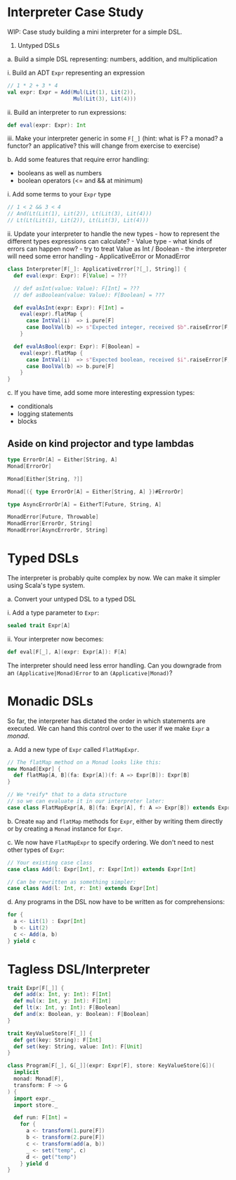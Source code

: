 # Interpreter Case Study

WIP: Case study building a mini interpreter for a simple DSL.

1. Untyped DSLs

a. Build a simple DSL representing:
   numbers, addition, and multiplication

i. Build an ADT `Expr` representing an expression

```scala
// 1 * 2 + 3 * 4
val expr: Expr = Add(Mul(Lit(1), Lit(2)),
                     Mul(Lit(3), Lit(4)))
```

ii. Build an interpreter to run expressions:

```scala
def eval(expr: Expr): Int
```

iii. Make your interpreter generic in some `F[_]`
     (hint: what is F? a monad? a functor? an applicative?
      this will change from exercise to exercise)

b. Add some features that require error handling:
   - booleans as well as numbers
   - boolean operators (<= and && at minimum)

i. Add some terms to your `Expr` type

```scala
// 1 < 2 && 3 < 4
// And(Lt(Lit(1), Lit(2)), Lt(Lit(3), Lit(4)))
// Lt(Lt(Lit(1), Lit(2)), Lt(Lit(3), Lit(4)))
```

ii. Update your interpreter to handle the new types
    - how to represent the different types
      expressions can calculate?
      - Value type
    - what kinds of errors can happen now?
      - try to treat Value as Int / Boolean
    - the interpreter will need some error handling
      - ApplicativeError or MonadError

```scala
class Interpreter[F[_]: ApplicativeError[?[_], String]] {
  def eval(expr: Expr): F[Value] = ???

  // def asInt(value: Value): F[Int] = ???
  // def asBoolean(value: Value): F[Boolean] = ???

  def evalAsInt(expr: Expr): F[Int] =
    eval(expr).flatMap {
      case IntVal(i)  => i.pure[F]
      case BoolVal(b) => s"Expected integer, received $b".raiseError[F, Int]
    }

  def evalAsBool(expr: Expr): F[Boolean] =
    eval(expr).flatMap {
      case IntVal(i)  => s"Expected boolean, received $i".raiseError[F, Boolean]
      case BoolVal(b) => b.pure[F]
    }
}
```

c. If you have time, add some more interesting expression types:
   - conditionals
   - logging statements
   - blocks

## Aside on kind projector and type lambdas

```scala
type ErrorOr[A] = Either[String, A]
Monad[ErrorOr]

Monad[Either[String, ?]]

Monad[({ type ErrorOr[A] = Either[String, A] })#ErrorOr]

type AsyncErrorOr[A] = EitherT[Future, String, A]

MonadError[Future, Throwable]
MonadError[ErrorOr, String]
MonadError[AsyncErrorOr, String]
```

# Typed DSLs

The interpreter is probably quite complex by now.
We can make it simpler using Scala's type system.

a. Convert your untyped DSL to a typed DSL

i. Add a type parameter to `Expr`:

```scala
sealed trait Expr[A]
```

ii. Your interpreter now becomes:

```scala
def eval[F[_], A](expr: Expr[A]): F[A]
```

The interpreter should need less error handling.
Can you downgrade from an `(Applicative|Monad)Error`
to an `(Applicative|Monad)`?

# Monadic DSLs

So far, the interpreter has dictated
the order in which statements are executed.
We can hand this control over to the user
if we make `Expr` a *monad*.

a. Add a new type of `Expr` called `FlatMapExpr`.

```scala
// The flatMap method on a Monad looks like this:
new Monad[Expr] {
  def flatMap[A, B](fa: Expr[A])(f: A => Expr[B]): Expr[B]
}

// We *reify* that to a data structure
// so we can evaluate it in our interpreter later:
case class FlatMapExpr[A, B](fa: Expr[A], f: A => Expr[B]) extends Expr[B]
```

b. Create `map` and `flatMap` methods for `Expr`,
   either by writing them directly
   or by creating a `Monad` instance for `Expr`.

c. We now have `FlatMapExpr` to specify ordering.
   We don't need to nest other types of `Expr`:

```scala
// Your existing case class
case class Add(l: Expr[Int], r: Expr[Int]) extends Expr[Int]

// Can be rewritten as something simpler:
case class Add(l: Int, r: Int) extends Expr[Int]
```

d. Any programs in the DSL now have to be written
   as for comprehensions:

```scala
for {
  a <- Lit(1) : Expr[Int]
  b <- Lit(2)
  c <- Add(a, b)
} yield c
```

# Tagless DSL/Interpreter

```scala
trait Expr[F[_]] {
  def add(x: Int, y: Int): F[Int]
  def mul(x: Int, y: Int): F[Int]
  def lt(x: Int, y: Int): F[Boolean]
  def and(x: Boolean, y: Boolean): F[Boolean]
}

trait KeyValueStore[F[_]] {
  def get(key: String): F[Int]
  def set(key: String, value: Int): F[Unit]
}

class Program[F[_], G[_]](expr: Expr[F], store: KeyValueStore[G])(
  implicit
  monad: Monad[F],
  transform: F ~> G
) {
  import expr._
  import store._

  def run: F[Int] =
    for {
      a <- transform(1.pure[F])
      b <- transform(2.pure[F])
      c <- transform(add(a, b))
      _ <- set("temp", c)
      d <- get("temp")
    } yield d
}
```
